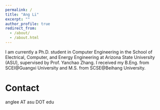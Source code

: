 ```yaml
---
permalink: /
title: "Ang Li"
excerpt: ""
author_profile: true
redirect_from: 
  - /about/
  - /about.html
---
```


I am currently a Ph.D. student in Computer Engineering in the School of Electrical, Computer, and Energy Engineering at Arizona State University (ASU), 
supervised by Prof. Yanchao Zhang. I received my B.Eng. from SCEI@Guangxi University and M.S. from SCSE@Beihang University. 



Contact
======
anglee AT asu DOT edu